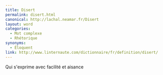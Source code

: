 ```yaml
---
title: Disert
permalink: disert.html
canonical: http://lachal.neamar.fr/Disert
layout: word
categories:
  - Mot complexe
  - Rhétorique
synonyms:
  - Éloquent
link: http://www.linternaute.com/dictionnaire/fr/definition/disert/
---
```


Qui s'exprime avec facilité et aisance

